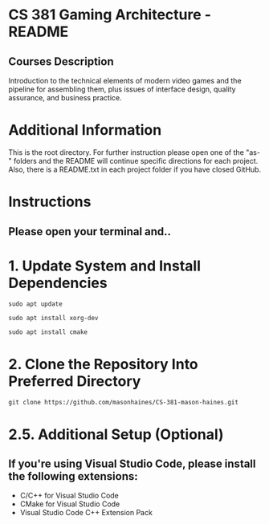 # CS 381 Gaming Architecture - README

##  Courses Description
Introduction to the technical elements of modern video games and the pipeline for assembling them,
plus issues of interface design, quality assurance, and business practice.

#   Additional Information 
This is the root directory. For further instruction please open one of the "as-" folders and the README will continue specific directions for each project. Also, there is a README.txt in each project folder if you have closed GitHub.

# Instructions 
## Please open your terminal and..


# 1. Update System and Install Dependencies

    sudo apt update

    sudo apt install xorg-dev

    sudo apt install cmake

# 2. Clone the Repository Into Preferred Directory

    git clone https://github.com/masonhaines/CS-381-mason-haines.git

# 2.5. Additional Setup (Optional)

## If you're using Visual Studio Code, please install the following extensions:

-   C/C++ for Visual Studio Code
-   CMake for Visual Studio Code
-   Visual Studio Code C++ Extension Pack

